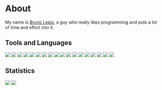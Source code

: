 # About

My name is [Bruno Lepis](https://brunolepis.xyz/), a guy who really likes programming and puts a lot of time and effort into it.

## Tools and Languages

<p><img src="https://img.shields.io/badge/-VSCode-grey?logo=visual-studio-code" />
<img src="https://img.shields.io/badge/-Node.js-grey?logo=node.js" />
<img src="https://img.shields.io/badge/-React-grey?logo=react" />
<img src="https://img.shields.io/badge/-Next.js-grey?logo=next.js" />
<img src="https://img.shields.io/badge/-Socket.io-grey?logo=socket.io" />
<img src="https://img.shields.io/badge/-Tailwind-grey?logo=tailwind-css" />
<img src="https://img.shields.io/badge/-npm-grey?logo=npm" />
<img src="https://img.shields.io/badge/-MongoDB-grey?logo=mongodb" />
<img src="https://img.shields.io/badge/-GitHub-grey?logo=github" />
<img src="https://img.shields.io/badge/-Cloudflare-grey?logo=cloudflare" />
<img src="https://img.shields.io/badge/-Vercel-grey?logo=vercel" />
<img src="https://img.shields.io/badge/-HTML-grey?logo=html5" />
<img src="https://img.shields.io/badge/-CSS-grey?logo=css3" />
<img src="https://img.shields.io/badge/-JavaScript-grey?logo=javascript" />
<img src="https://img.shields.io/badge/-TypeScript-grey?logo=typescript" />
<img src="https://img.shields.io/badge/-Rust-grey?logo=rust" />
<img src="https://img.shields.io/badge/-Astro-grey?logo=astro" />
<img src="https://img.shields.io/badge/-Vite-grey?logo=vite" /></p>

## Statistics

<img src="https://github-readme-stats.vercel.app/api?username=brunolepis&show_icons=true&theme=dark&icon_color=1774d1" />
<img src="https://github-readme-stats.vercel.app/api/top-langs/?username=brunolepis&layout=compact&theme=dark" />
